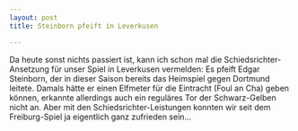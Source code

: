 ```yaml
---
layout: post
title: Steinborn pfeift in Leverkusen

---
```


Da heute sonst nichts passiert ist, kann ich schon mal die Schiedsrichter-Ansetzung für unser Spiel in Leverkusen vermelden: Es pfeift Edgar Steinborn, der in dieser Saison bereits das Heimspiel gegen Dortmund leitete. Damals hätte er einen Elfmeter für die Eintracht (Foul an Cha) geben können, erkannte allerdings auch ein reguläres Tor der Schwarz-Gelben nicht an. Aber mit den Schiedsrichter-Leistungen konnten wir seit dem Freiburg-Spiel ja eigentlich ganz zufrieden sein...


